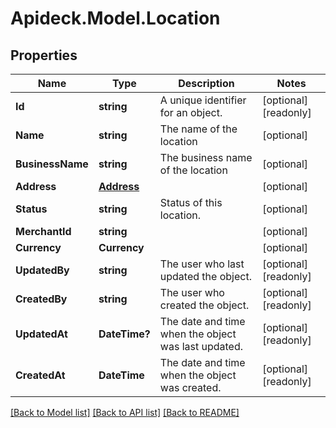 # Apideck.Model.Location

## Properties

Name | Type | Description | Notes
------------ | ------------- | ------------- | -------------
**Id** | **string** | A unique identifier for an object. | [optional] [readonly] 
**Name** | **string** | The name of the location | [optional] 
**BusinessName** | **string** | The business name of the location | [optional] 
**Address** | [**Address**](Address.md) |  | [optional] 
**Status** | **string** | Status of this location. | [optional] 
**MerchantId** | **string** |  | [optional] 
**Currency** | **Currency** |  | [optional] 
**UpdatedBy** | **string** | The user who last updated the object. | [optional] [readonly] 
**CreatedBy** | **string** | The user who created the object. | [optional] [readonly] 
**UpdatedAt** | **DateTime?** | The date and time when the object was last updated. | [optional] [readonly] 
**CreatedAt** | **DateTime** | The date and time when the object was created. | [optional] [readonly] 

[[Back to Model list]](../README.md#documentation-for-models) [[Back to API list]](../README.md#documentation-for-api-endpoints) [[Back to README]](../README.md)

